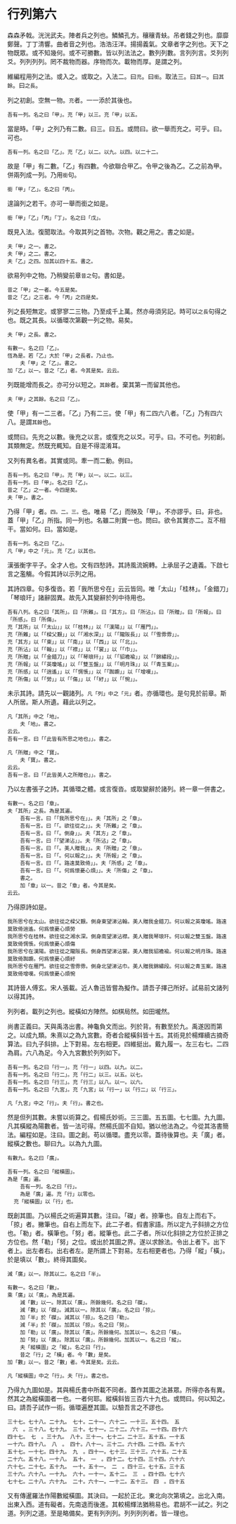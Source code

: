 # 行列第六

森森矛戟。洸洸武夫。陣者兵之列也。鱗鱗孔方。穰穰青蚨。吊者錢之列也。靡靡鄭聲。丁丁清響。曲者音之列也。浩浩汪洋。揚揚義氣。文章者字之列也。天下之物既眾。或不知幾何。或不可勝數。皆以列法法之。數列列數。言列列言。爻列列爻。列列列列。罔不裁物而器。序物而次。載物而厚。是謂之列。

維編程用列之法。或入之。或取之。入法二。曰`充`。曰`銜`。取法三。曰`其一`。曰`其餘`。曰`之長`。

列之初創。空無一物。`充`者。一一添於其後也。

```
吾有一列。名之曰「甲」。充「甲」以三。充「甲」以五。
```

當是時。「甲」之列乃有二數。曰三。曰五。或問曰。欲一舉而充之。可乎。曰。可也。

```
吾有一列。名之曰「乙」。充「乙」以二。以九。以四。以二十二。
```

故是「甲」有二數。「乙」有四數。今欲聯合甲乙。令甲之後為乙。乙之前為甲。併兩列成一列。乃用`銜`句。

```
銜「甲」「乙」。名之曰「丙」。
```

遑論列之若干。亦可一舉而銜之如是。

```
銜「甲」「乙」「丙」「丁」。名之曰「戊」。
```

既見入法。復聞取法。今取其列之首物。次物。觀之用之。書之如是。

```
夫「甲」之一。書之。
夫「甲」之二。書之。
夫「乙」之四。加其以四十五。書之。
```

欲易列中之物。乃稍變前章`昔之`句。書如是。

```
昔之「甲」之一者。今五是矣。
昔之「乙」之三者。今「丙」之四是矣。
```

列之長短無定。或寥寥二三物。乃至成千上萬。然亦毋須另記。時可以`之長`句得之也。既之其長。以循環次第觀一列之物。易矣。

```
夫「甲」之長。書之。

有數一。名之曰「乙」。
恆為是。若「乙」大於「甲」之長者。乃止也。
	夫「甲」之「乙」。書之。
加「乙」以一。昔之「乙」者。今其是矣。云云。
```

列既能增而長之。亦可分以短之。`其餘`者。棄其第一而留其他也。

```
夫「甲」之其餘。名之曰「乙」。
```

使「甲」有一二三者。「乙」乃有二三。使「甲」有二四六八者。「乙」乃有四六八。是謂`其餘`也。

或問曰。先充之以數。後充之以言。或復充之以爻。可乎。曰。不可也。列初創。其類無定。然既充輒知。自是不得混淆耳。

又列有異名者。其實或同。牽一而二動。例曰。

```
吾有一列。名之曰「甲」。充「甲」以一。以二。以三。
吾有一列。曰「甲」。名之曰「乙」。
昔之「乙」之一者。今四是矣。
夫「甲」。書之。
```

乃得「甲」者。`四。二。三。`也。唯易「乙」而殃及「甲」。不亦謬乎。曰。非也。蓋「甲」「乙」所指。同一列也。名雖二則實一也。問曰。欲令其實亦二。互不相干。當如何。曰。當如是。

```
吾有一列。名之曰「乙」。
凡「甲」中之「元」。充「乙」以其也。
```

漢張衡字平子。全才人也。文有四愁詩。其詩風流婉轉。上承屈子之遺義。下啟七言之濫觴。今假其詩以示列之用。

其詩四章。句多復沓。若「我所思兮在」云云皆同。唯「太山」「桂林」。「金錯刀」「琴琅玕」諸辭固異。故先入其變辭於列中待用也。

```
吾有八列。名之曰「其所」。曰「所難」。曰「其方」。曰「所沾」。曰「所贈」。曰「所報」。曰「所感」。曰「所傷」。
充「其所」以「「太山」」以「「桂林」」以「「漢陽」」以「「雁門」」。
充「所難」以「「樑父艱」」以「「湘水深」」以「「隴阪長」」以「「雪雰雰」」。
充「其方」以「「東」」以「「南」」以「「西」」以「「北」」。
充「所沾」以「「翰」」以「「襟」」以「「裳」」以「「巾」」。
充「所贈」以「「金錯刀」」以「「琴琅玕」」以「「貂襜褕」」以「「錦繡段」」。
充「所報」以「「英瓊瑤」」以「「雙玉盤」」以「「明月珠」」以「「青玉案」」。
充「所感」以「「逍遙」」以「「惆悵」」以「「踟躕」」以「「增嘆」」。
充「所傷」以「「勞」」以「「傷」」以「「紆」」以「「惋」」。
```

未示其詩。請先以一觀諸列。`凡「列」中之「元」`者。亦循環也。是句見於前章。斯人所居。斯人所遺。藉此以列之。

```
凡「其所」中之「地」。
	夫「地」。書之。
云云。
吾有一言。曰「「此皆有所思之地也」」。書之。

凡「所贈」中之「寶」。
	夫「寶」。書之。
云云。
吾有一言。曰「「此皆美人之所贈也」」。書之。
```

乃以左書張子之詩。其循環之體。或言復沓。或取變辭於諸列。終一章一併書之。

```
有數一。名之曰「章」。
夫「其所」之長。為是其遍。
	吾有一言。曰「「我所思兮在」」。夫「其所」之「章」。
	吾有一言。曰「「。欲往從之」」。夫「所難」之「章」。
	吾有一言。曰「「。側身」」。夫「其方」之「章」。
	吾有一言。曰「「望涕沾」」。夫「所沾」之「章」。
	吾有一言。曰「「。美人贈我」」。夫「所贈」之「章」。
	吾有一言。曰「「。何以報之」」。夫「所報」之「章」。
	吾有一言。曰「「。路遠莫致倚」」。夫「所感」之「章」。
	吾有一言。曰「「。何爲懷憂心煩」」。夫「所傷」之「章」。
	書之。
	加「章」以一。昔之「章」者。今其是矣。
云云。
```

乃得原詩如是。


```
我所思兮在太山。欲往從之樑父艱。側身東望涕沾翰。美人贈我金錯刀。何以報之英瓊瑤。路遠莫致倚逍遙。何爲懷憂心煩勞
我所思兮在桂林。欲往從之湘水深。側身南望涕沾襟。美人贈我琴琅玕。何以報之雙玉盤。路遠莫致倚惆悵。何爲懷憂心煩傷
我所思兮在漢陽。欲往從之隴阪長。側身西望涕沾裳。美人贈我貂襜褕。何以報之明月珠。路遠莫致倚踟躕。何爲懷憂心煩紆
我所思兮在雁門。欲往從之雪雰雰。側身北望涕沾巾。美人贈我錦繡段。何以報之青玉案。路遠莫致倚增嘆。何爲懷憂心煩惋
```

其詩晉人傅玄。宋人張載。近人魯迅皆嘗為擬作。請吾子擇己所好。試易前文諸列以得其詩。

列列者。載列之列也。縱橫如方陣然。如棋局然。如田壠然。

尚書正義曰。天與禹洛出書。神龜負文而出。列於背。有數至於九。禹遂因而第之。以成九類。朱熹以之為九宮數。奇者合縱橫斜皆十五。其術見於楊輝續古摘奇算法。曰九子斜排。上下對易。左右相更。四維挺出。戴九履一。左三右七。二四為肩。六八為足。今入九宮數於列列如下。

```
吾有一列。名之曰「行一」。充「行一」以四。以九。以二。
吾有一列。名之曰「行二」。充「行二」以三。以五。以七。
吾有一列。名之曰「行三」。充「行三」以八。以一。以六。
吾有一列。名之曰「九宮」。充「九宮」以「行一」以「行二」以「行三」。

凡「九宮」中之「行」。夫「行」。書之也。
```

然是但列其數。未嘗以術算之。假楊氏妙術。三三圖。五五圖。七七圖。九九圖。凡其橫縱為陽數者。皆一法可得。然楊氏固不自知。猶以他法為之。今從其洛書簡法。編程如是。注曰。圖之創。苟以循環。盡充以零。蓋待後算也。夫「廣」者。縱橫之數也。聊曰九。以為九九圖。

```
有數九。名之曰「廣」。

吾有一列。名之曰「縱橫圖」。
為是「廣」遍。
	吾有一列。名之曰「行」。
	為是「廣」遍。充「行」以零也。
  充「縱橫圖」以「行」也。
```

既創其圖。乃以楊氏之術遍算其數。注曰。「磔」者。捺筆也。自左上而右下。「掠」者。撇筆也。自右上而左下。此二子者。假書家語。所以定九子斜排之方位也。「勒」者。橫筆也。「努」者。縱筆也。此二子者。所以化斜排之方位於正排之方位也。然「勒」「努」之位。或出於其圖之界。遂以求餘法。令出上者下。出下者上。出左者右。出右者左。是所謂上下對易。左右相更者也。乃得「縱」「橫」。於是填以「數」。終得其圖矣。

```
減「廣」以一。除其以二。名之曰「半」。

有數一。名之曰「數」。
乘「廣」以「廣」。為是其遍。
	減「數」以一。除其以「廣」。所餘幾何。名之曰「磔」。
	減「數」以「磔」。減其以一。除其以「廣」。名之曰「掠」。
	加「半」於「磔」。減其以「掠」。名之曰「勒」。
	減「半」於「磔」。加其以「掠」。名之曰「努」。
	加「勒」以「廣」。除其以「廣」。所餘幾何。加其以一。名之曰「橫」。
	加「努」以「廣」。除其以「廣」。所餘幾何。加其以一。名之曰「縱」。
	夫「縱橫圖」之「縱」。名之曰「行」。
	昔之「行」之「橫」者。今「數」是矣。
加「數」以一。昔之「數」者。今其是矣。云云。

凡「縱橫圖」中之「行」。夫「行」。書之也。
```

乃得九九圖如是。其與楊氏書中所載不同者。蓋作其圖之法甚眾。所得亦各有異。然其之為縱橫圖者一也。一者何耶。縱橫斜皆三百六十九也。或問曰。何以知之。曰。請吾子試作一術。循環遍歷其圖。以驗吾言之不謬也。

```
三十七。七十八。二十九。　七十。二十一。六十二。一十三。五十四。　五
　六　。三十八。七十九。　三十。七十一。二十二。六十三。一十四。四十六
四十七。　七　。三十九。　八十。三十一。七十二。二十三。五十五。一十五
一十六。四十八。　八　。　四十。八十一。三十二。六十四。二十四。五十六
五十七。一十七。四十九。　九　。四十一。七十三。三十三。六十五。二十五
二十六。五十八。一十八。　五十。　一　。四十二。七十四。三十四。六十六
六十七。二十七。五十九。　一十。五十一。　二　。四十三。七十五。三十五
三十六。六十八。一十九。　六十。一十一。五十二。　三　。四十四。七十六
七十七。二十八。六十九。　二十。六十一。一十二。五十三。　四　。四十五
```

又有傳暹羅法作陽數縱橫圖。其決曰。一起於正北。東北向次第填之。出北入南。出東入西。道有礙者。先南退而後進。其較楊輝法猶稍易也。君胡不一試之。列之道。列列之道。至是略備矣。更有列列列。列列列列者。皆一理也。

